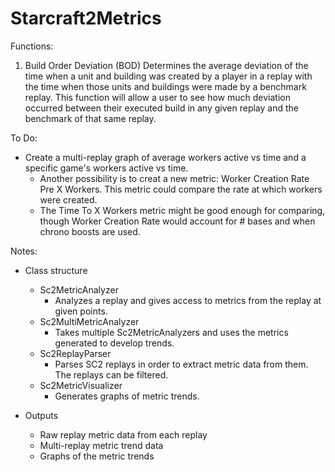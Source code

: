 # Starcraft2Metrics

Functions:
1) Build Order Deviation (BOD)
  Determines the average deviation of the time when a unit and building was created by a player in a replay with the time when those units and buildings were made by a benchmark replay. This function will allow a user to see how much deviation occurred between their executed build in any given replay and the benchmark of that same replay.

  
To Do:
- Create a multi-replay graph of average workers active vs time and a specific game's workers active vs time. 
	- Another possibility is to creat a new metric: Worker Creation Rate Pre X Workers. This metric could compare the rate at which workers were created.
	- The Time To X Workers metric might be good enough for comparing, though Worker Creation Rate would account for # bases and when chrono boosts are used.
	
Notes:
- Class structure
	- Sc2MetricAnalyzer
		- Analyzes a replay and gives access to metrics from the replay at given points.
	- Sc2MultiMetricAnalyzer
		- Takes multiple Sc2MetricAnalyzers and uses the metrics generated to develop trends.
	- Sc2ReplayParser
		- Parses SC2 replays in order to extract metric data from them. The replays can be filtered.
	- Sc2MetricVisualizer
		- Generates graphs of metric trends.

- Outputs
	- Raw replay metric data from each replay
	- Multi-replay metric trend data
	- Graphs of the metric trends
